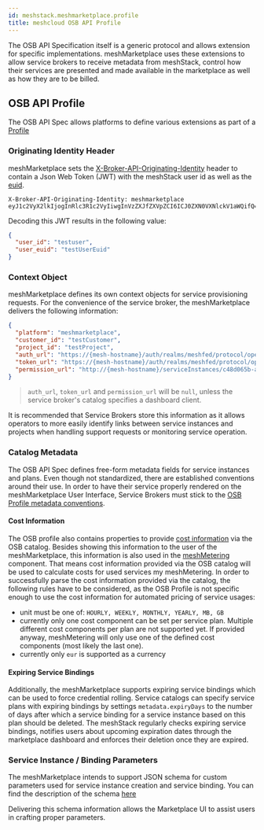 ```yaml
---
id: meshstack.meshmarketplace.profile
title: meshcloud OSB API Profile
---
```


The OSB API Specification itself is a generic protocol and allows extension for specific implementations. meshMarketplace uses these extensions to allow service brokers to receive metadata from meshStack, control how their services are presented and made available in the marketplace as well as how they are to be billed.

## OSB API Profile

The OSB API Spec allows platforms to define various extensions as part of a [Profile](https://github.com/openservicebrokerapi/servicebroker/blob/v2.14/profile.md)

### Originating Identity Header

meshMarketplace sets the [X-Broker-API-Originating-Identity](https://github.com/openservicebrokerapi/servicebroker/blob/v2.14/profile.md#originating-identity-header) header to contain a Json Web Token (JWT) with the meshStack user id as well as the [euid](./meshstack.identity-federation.md#externally-provisioned-identities).

```text
X-Broker-API-Originating-Identity: meshmarketplace eyJ1c2VyX2lkIjogInRlc3R1c2VyIiwgInVzZXJfZXVpZCI6ICJ0ZXN0VXNlckV1aWQifQ==
```

Decoding this JWT results in the following value:

```json
{
  "user_id": "testuser",
  "user_euid": "testUserEuid"
}
```

### Context Object

meshMarketplace defines its own context objects for service provisioning requests. For the convenience of the service broker, the meshMarketplace delivers the following information:

```json
{
  "platform": "meshmarketplace",
  "customer_id": "testCustomer",
  "project_id": "testProject",
  "auth_url": "https://{mesh-hostname}/auth/realms/meshfed/protocol/openid-connect/auth?client_id=1d4ad6d8-dfaa-4913-9c12-fd64b42a5c8d&response_type=code&redirect_uri={redirect_uri}&nonce={nonce}&state={state}",
  "token_url": "https://{mesh-hostname}/auth/realms/meshfed/protocol/openid-connect/token",
  "permission_url": "http://{mesh-hostname}/serviceInstances/c48d065b-a123-4a1e-8021-2965928d022d/permissions"
}
```

> `auth_url`, `token_url` and `permission_url` will be `null`, unless the service broker's catalog specifies a dashboard client.

It is recommended that Service Brokers store this information as it allows operators to more easily identify links between service instances and projects when handling support requests or monitoring service operation.

### Catalog Metadata

The OSB API Spec defines free-form metadata fields for service instances and plans. Even though not standardized, there are established conventions around their use. In order to have their service properly rendered on the meshMarketplace User Interface, Service Brokers must stick to the [OSB Profile metadata conventions](https://github.com/openservicebrokerapi/servicebroker/blob/master/profile.md#service-metadata).

#### Cost Information

The OSB profile also contains properties to provide [cost information](https://github.com/openservicebrokerapi/servicebroker/blob/master/profile.md#cost-object) via the OSB catalog. Besides showing this information to the user of the meshMarketplace, this information is also used in the [meshMetering](meshstack.meshmarketplace.metering.md) component. That means cost information provided via the OSB catalog will be used to calculate costs for used services my meshMetering. In order to successfully parse the cost information provided via the catalog, the following rules have to be considered, as the OSB Profile is not specific enough to use the cost information for automated pricing of service usages:

- unit must be one of: `HOURLY, WEEKLY, MONTHLY, YEARLY, MB, GB`
- currently only one cost component can be set per service plan. Multiple different cost components per plan are not supported yet. If provided anyway, meshMetering will only use one of the defined cost components (most likely the last one).
- currently only `eur` is supported as a currency

#### Expiring Service Bindings

Additionally, the meshMarketplace supports expiring service bindings which can be used to force credential rolling. Service catalogs can specify service plans with expiring bindings by settings `metadata.expiryDays` to the number of days after which a service binding for a service instance based on this plan should be deleted.
The meshStack regularly checks expiring service bindings, notifies users about upcoming expiration dates through the marketplace dashboard and enforces their deletion once they are expired.

### Service Instance / Binding Parameters

The meshMarketplace intends to support JSON schema for custom parameters used for service instance creation and service binding. You can find the description of the schema [here](https://github.com/openservicebrokerapi/servicebroker/blob/v2.14/spec.md#schemas-object)

Delivering this schema information allows the Marketplace UI to assist users in crafting proper parameters.
